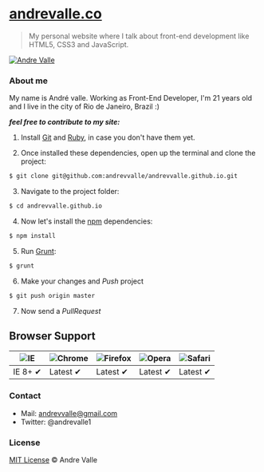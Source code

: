 # [andrevalle.co](http://andrevalle.co)

>My personal website where I talk about front-end development like HTML5, CSS3 and JavaScript.

[![Andre Valle](http://andrevalle.co/img/img-readme.png)](http://andrevalle.co)

### About me

My name is André valle. Working as Front-End Developer, I'm 21 years old and I live in the city of Rio de Janeiro, Brazil :)

***feel free to contribute to my site:***

1. Install [Git](http://git-scm.com/downloads) and [Ruby](http://www.ruby-lang.org/pt/downloads/), in case you don't have them yet.

2. Once installed these dependencies, open up the terminal and clone the project:

  ```sh
  $ git clone git@github.com:andrevvalle/andrevvalle.github.io.git
  ```

3. Navigate to the project folder:

  ```sh
  $ cd andrevvalle.github.io
  ```

4. Now let's install the [npm](https://www.npmjs.org/) dependencies:

  ```sh
  $ npm install
  ```

5. Run [Grunt](http://gruntjs.com/):

  ```sh
  $ grunt
  ```

6. Make your changes and _Push_ project
  
  ```sh
  $ git push origin master
  ```

7. Now send a _PullRequest_


## Browser Support

![IE](https://cloud.githubusercontent.com/assets/398893/3528325/20373e76-078e-11e4-8e3a-1cb86cf506f0.png) | ![Chrome](https://cloud.githubusercontent.com/assets/398893/3528328/23bc7bc4-078e-11e4-8752-ba2809bf5cce.png) | ![Firefox](https://cloud.githubusercontent.com/assets/398893/3528329/26283ab0-078e-11e4-84d4-db2cf1009953.png) | ![Opera](https://cloud.githubusercontent.com/assets/398893/3528330/27ec9fa8-078e-11e4-95cb-709fd11dac16.png) | ![Safari](https://cloud.githubusercontent.com/assets/398893/3528331/29df8618-078e-11e4-8e3e-ed8ac738693f.png)
--- | --- | --- | --- | --- |
IE 8+ ✔ | Latest ✔ | Latest ✔ | Latest ✔ | Latest ✔ |

### Contact

- Mail: andrevvalle@gmail.com
- Twitter: @andrevalle1

### License

[MIT License](http://andrevalle.mit-license.org/) © Andre Valle